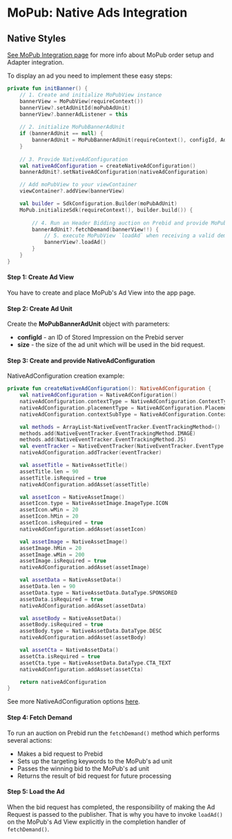# MoPub: Native Ads Integration

## Native Styles 
[See MoPub Integration page](../integration-mopub/android-in-app-bidding-mopub-info.md) for more info about MoPub order setup and Adapter integration.

To display an ad you need to implement these easy steps:

``` kotlin
private fun initBanner() {
    // 1. Create and initialize MoPubView instance
    bannerView = MoPubView(requireContext())
    bannerView?.setAdUnitId(moPubAdUnit)
    bannerView?.bannerAdListener = this
    
    // 2. initialize MoPubBannerAdUnit
    if (bannerAdUnit == null) {
        bannerAdUnit = MoPubBannerAdUnit(requireContext(), configId, AdSize(width, height))        
    }
    
    // 3. Provide NativeAdConfiguration
    val nativeAdConfiguration = createNativeAdConfiguration()
    bannerAdUnit?.setNativeAdConfiguration(nativeAdConfiguration)

    // Add moPubView to your viewContainer
    viewContainer?.addView(bannerView)

    val builder = SdkConfiguration.Builder(moPubAdUnit)
    MoPub.initializeSdk(requireContext(), builder.build()) {
        
        // 4. Run an Header Bidding auction on Prebid and provide MoPubView as parameter. It is important to execute this method after MoPub SDK initialization.
        bannerAdUnit?.fetchDemand(bannerView!!) {
            // 5. execute MoPubView `loadAd` when receiving a valid demand result
            bannerView?.loadAd()
        }
    }
}
```

#### Step 1: Create Ad View

You have to create and place MoPub's Ad View into the app page.


#### Step 2: Create Ad Unit

Create the **MoPubBannerAdUnit** object with parameters:

- **configId** - an ID of Stored Impression on the Prebid server
- **size** - the size of the ad unit which will be used in the bid request.


#### Step 3: Create and provide NativeAdConfiguration

NativeAdConfiguration creation example:
``` kotlin
private fun createNativeAdConfiguration(): NativeAdConfiguration {
    val nativeAdConfiguration = NativeAdConfiguration()
    nativeAdConfiguration.contextType = NativeAdConfiguration.ContextType.SOCIAL_CENTRIC
    nativeAdConfiguration.placementType = NativeAdConfiguration.PlacementType.CONTENT_FEED
    nativeAdConfiguration.contextSubType = NativeAdConfiguration.ContextSubType.GENERAL_SOCIAL

    val methods = ArrayList<NativeEventTracker.EventTrackingMethod>()
    methods.add(NativeEventTracker.EventTrackingMethod.IMAGE)
    methods.add(NativeEventTracker.EventTrackingMethod.JS)
    val eventTracker = NativeEventTracker(NativeEventTracker.EventType.IMPRESSION, methods)
    nativeAdConfiguration.addTracker(eventTracker)

    val assetTitle = NativeAssetTitle()
    assetTitle.len = 90
    assetTitle.isRequired = true
    nativeAdConfiguration.addAsset(assetTitle)

    val assetIcon = NativeAssetImage()
    assetIcon.type = NativeAssetImage.ImageType.ICON
    assetIcon.wMin = 20
    assetIcon.hMin = 20
    assetIcon.isRequired = true
    nativeAdConfiguration.addAsset(assetIcon)

    val assetImage = NativeAssetImage()
    assetImage.hMin = 20
    assetImage.wMin = 200
    assetImage.isRequired = true
    nativeAdConfiguration.addAsset(assetImage)

    val assetData = NativeAssetData()
    assetData.len = 90
    assetData.type = NativeAssetData.DataType.SPONSORED
    assetData.isRequired = true
    nativeAdConfiguration.addAsset(assetData)

    val assetBody = NativeAssetData()
    assetBody.isRequired = true
    assetBody.type = NativeAssetData.DataType.DESC
    nativeAdConfiguration.addAsset(assetBody)

    val assetCta = NativeAssetData()
    assetCta.isRequired = true
    assetCta.type = NativeAssetData.DataType.CTA_TEXT
    nativeAdConfiguration.addAsset(assetCta)

    return nativeAdConfiguration
}
```
See more NativeAdConfiguration options [here](../native/android-native-ad-configuration.md).

#### Step 4: Fetch Demand

To run an auction on Prebid run the `fetchDemand()` method which performs several actions:

- Makes a bid request to Prebid
- Sets up the targeting keywords to the MoPub's ad unit
- Passes the winning bid to the MoPub's ad unit
- Returns the result of bid request for future processing

#### Step 5: Load the Ad

When the bid request has completed, the responsibility of making the Ad Request is passed to the publisher. That is why you have to invoke `loadAd()` on the MoPub's Ad View explicitly in the completion handler of `fetchDemand()`.

